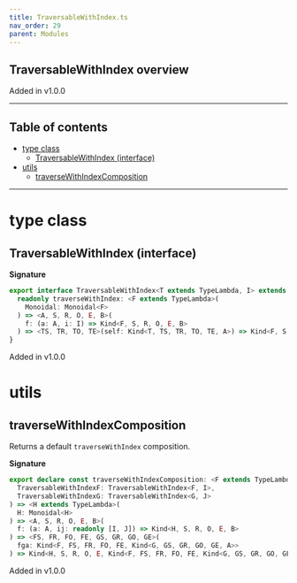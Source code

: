 ```yaml
---
title: TraversableWithIndex.ts
nav_order: 29
parent: Modules
---
```


## TraversableWithIndex overview

Added in v1.0.0

---

<h2 class="text-delta">Table of contents</h2>

- [type class](#type-class)
  - [TraversableWithIndex (interface)](#traversablewithindex-interface)
- [utils](#utils)
  - [traverseWithIndexComposition](#traversewithindexcomposition)

---

# type class

## TraversableWithIndex (interface)

**Signature**

```ts
export interface TraversableWithIndex<T extends TypeLambda, I> extends TypeClass<T> {
  readonly traverseWithIndex: <F extends TypeLambda>(
    Monoidal: Monoidal<F>
  ) => <A, S, R, O, E, B>(
    f: (a: A, i: I) => Kind<F, S, R, O, E, B>
  ) => <TS, TR, TO, TE>(self: Kind<T, TS, TR, TO, TE, A>) => Kind<F, S, R, O, E, Kind<T, TS, TR, TO, TE, B>>
}
```

Added in v1.0.0

# utils

## traverseWithIndexComposition

Returns a default `traverseWithIndex` composition.

**Signature**

```ts
export declare const traverseWithIndexComposition: <F extends TypeLambda, I, G extends TypeLambda, J>(
  TraversableWithIndexF: TraversableWithIndex<F, I>,
  TraversableWithIndexG: TraversableWithIndex<G, J>
) => <H extends TypeLambda>(
  H: Monoidal<H>
) => <A, S, R, O, E, B>(
  f: (a: A, ij: readonly [I, J]) => Kind<H, S, R, O, E, B>
) => <FS, FR, FO, FE, GS, GR, GO, GE>(
  fga: Kind<F, FS, FR, FO, FE, Kind<G, GS, GR, GO, GE, A>>
) => Kind<H, S, R, O, E, Kind<F, FS, FR, FO, FE, Kind<G, GS, GR, GO, GE, B>>>
```

Added in v1.0.0
